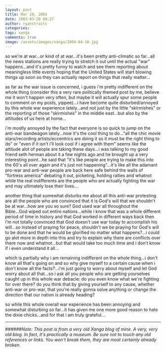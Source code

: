 ```yaml
---
layout: post
title: Mar 20, 2003
date: 2003-03-20 00:27
author: ryanstraits
categories:
tags: xanga
comments: true
image: /assets/images/xanga/2004-04-16.jpg
---
```

so we're at war...or kind of at war...it's been pretty anti-climatic so far...all the news stations are really trying to stretch it out until the actual "war" happens...and it's pretty funny to watch and see them reporting about meaningless little events hoping that the United States will start blowing things up soon so they can actually report on things that really matter...

<!-- break -->

as far as the war issue is concerned, i guess i'm pretty indifferent on the whole thing (consider this a very rare politically themed post by me, believe me it won't happen very often, but maybe it will actually spur some people to comment on my posts, yippee)...i have become quite disturbed/annoyed by this whole war experience lately...and not just by the little "skirmishes" or the reporting of those "skirmishes" in the middle east...but also by the attitudes of us here at home...

i'm mostly annoyed by the fact that everyone is so quick to jump on the anti-war bandwagon lately...now it's the cool thing to do..."all the chic movie stars/recording artists/eccentrics are doing it so it must be the right thing to do" or "even if it isn't i'll look cool if i agree with them" seems like the attitude alot of people are taking these days...i was talking to my good friend seth herman about it a few nights ago and he brought up a very interesting point...he said that "it's like people are trying to make this into the 60's all over again and it's just not happening"...it's like all the adamant pro-war and anti-war people are back here safe behind the walls of "fortress america" debating it out, picketing, holding rallies and whatnot while the real indifferents are the people who are actually fighting the war and may ultimately lose their lives...

another thing that somewhat disturbs me about all this anti-war protesting are all the people who are convinced that it is God's will that we shouldn't be at war...how are you so sure? God used war all throughout the Bible...God wiped out entire nations...while i know that was a whole different period of time in history and that God worked in different ways back then i'm not totally convinced that God doesn't use war today to accomplish his will...so instead of praying for peace, shouldn't we be praying for God's will to be done and that he would be glorified no matter what happens?...i could go alot more in depth into this and try to explain why there are conflicts over there now and whatnot...but that would take too much time and i don't know if i even understand it all...

which is partially why i am remaining indifferent on the whole thing...i don't know all that's going on and so why give myself to a certain cause when i don't know all the facts?...i'm just going to worry about myself and let God worry about all that...so i ask all you people who are getting yourselves caught up in this whole war debacle: do you even know what we're fighting for over there? do you think that by giving yourself to any cause, whether anti-war or pro-war, that you're really gonna solve anything or change the direction that our nation is already heading?

so while this whole overall war experience has been annoying and somewhat disturbing so far...it has given me one more good reason to hate the dixie chicks...and for that i am truly grateful...

---

######*Note: This post is from a very old Xanga blog of mine. A very, very old blog. In fact, it's practically a museum. Be sure not to touch any old references or links. You won't break them, they are most certainly already broken.*